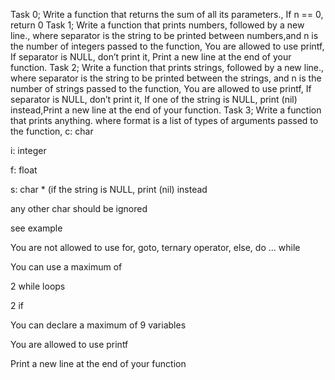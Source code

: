 Task 0; Write a function that returns the sum of all its parameters., If n == 0, return 0
Task 1; Write a function that prints numbers, followed by a new line., where separator is the string to be printed between numbers,and n is the number of integers passed to the function, You are allowed to use printf, If separator is NULL, don’t print it, Print a new line at the end of your function.
Task 2; Write a function that prints strings, followed by a new line., where separator is the string to be printed between the strings, and n is the number of strings passed to the function, You are allowed to use printf, If separator is NULL, don’t print it, If one of the string is NULL, print (nil) instead,Print a new line at the end of your function.
Task 3; Write a function that prints anything. where format is a list of types of arguments passed to the function, 
c: char

i: integer

f: float

s: char * (if the string is NULL, print (nil) instead

any other char should be ignored

see example

You are not allowed to use for, goto, ternary operator, else, do ... while

You can use a maximum of

2 while loops

2 if

You can declare a maximum of 9 variables

You are allowed to use printf

Print a new line at the end of your function
